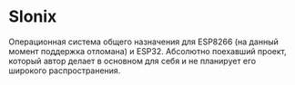 # Slonix
Операционная система общего назначения для ESP8266 (на данный момент поддержка отломана) и ESP32.
Абсолютно поехавший проект, который автор делает в основном для себя и не планирует его широкого распространения.
